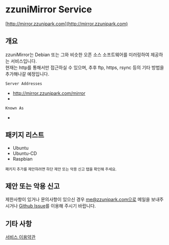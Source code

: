 # zzuniMirror Service

[http://mirror.zzunipark.com](http://mirror.zzunipark.com)

## 개요

zzuniMirror는 Debian 또는 그와 비슷한 오픈 소스 소프트웨어를 미러링하여 제공하는 서비스입니다.
<br>
현재는 http를 통해서만 접근하실 수 있으며, 추후 ftp, https, rsync 등의 기타 방법을 추가해나갈 예정입니다.

`Server Addresses`

- http://mirror.zzunipark.com/mirror
-

`Known As`

-

## 패키지 리스트

- Ubuntu
- Ubuntu-CD
- Raspbian

<small>패키지 추가를 제안하려면 하단 제안 또는 악용 신고 탭을 확인해 주세요.</small>

## 제안 또는 악용 신고

제한사항이 있거나 문의사항이 있으신 경우 me@zzunipark.com으로 메일을 보내주시거나 [Github Issue](https://github.com/zzunipark/zzuniMirror/issues/new)를 이용해 주시기 바랍니다.

## 기타 사항

[서비스 이용약관](https://mirror.zzunipark.com/terms-of-service)<br>
